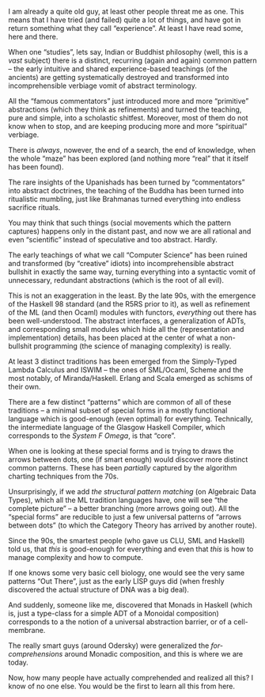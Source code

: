 I am already a quite old guy, at least other people threat me as one. This means that I have tried (and failed) quite a lot of things, and have got in return something what they call &ldquo;experience&rdquo;. At least I have read some, here and there.

When one &ldquo;studies&rdquo;, lets say, Indian or Buddhist philosophy (well, this is a *vast* subject) there is a distinct, recurring (again and again) common pattern &#x2013; the early intuitive and shared experience-based teachings (of the ancients) are getting systematically destroyed and transformed into incomprehensible verbiage vomit of abstract terminology.

All the &ldquo;famous commentators&rdquo; just introduced more and more &ldquo;primitive&rdquo; abstractions (which they think as refinements) and turned the teaching, pure and simple, into a scholastic shitfest. Moreover, most of them do not know when to stop, and are keeping producing more and more &ldquo;spiritual&rdquo; verbiage.

There is *always*, nowever, the end of a search, the end of knowledge, when the whole &ldquo;maze&rdquo; has been explored (and nothing more &ldquo;real&rdquo; that it itself has been found).

The rare insights of the Upanishads has been turned by &ldquo;commentators&rdquo; into abstract doctrines, the teaching of the Buddha has been turned into ritualistic mumbling, just like Brahmanas turned everything into endless sacrifice rituals.

You may think that such things (social movements which the pattern captures) happens only in the distant past, and now we are all rational and even &ldquo;scientific&rdquo; instead of speculative and too abstract. Hardly.

The early teachings of what we call &ldquo;Computer Science&rdquo; has been ruined and transformed (by &ldquo;creative&rdquo; idiots) into incomprehensible abstract bullshit in exactly the same way, turning everything into a syntactic vomit of unnecessary, redundant abstractions (which is the root of all evil).

This is not an exaggeration in the least. By the late 90s, with the emergence of the Haskell 98 standard (and the R5RS prior to it), as well as refinement of the ML (and then Ocaml) modules with functors, *everything* out there has been well-understood. The abstract interfaces, a generalization of ADTs, and corresponding small modules which hide all the (representation and implementation) details, has been placed at the center of what a non-bullshit programming (the science of managing complexity) is really.

At least 3 distinct traditions has been emerged from the Simply-Typed Lambda Calculus and ISWIM &#x2013; the ones of SML/Ocaml, Scheme and the most notably, of Miranda/Haskell. Erlang and Scala emerged as schisms of their own.

There are a few distinct &ldquo;patterns&rdquo; which are common of all of these traditions &#x2013; a minimal subset of special forms in a mostly functional language which is good-enough (even optimal) for everything. Technically, the intermediate language of the Glasgow Haskell Compiler, which corresponds to the *System F Omega*, is that &ldquo;core&rdquo;.

When one is looking at these special forms and is trying to draws the arrows between dots, one (if smart enough) would discover more distinct common patterns. These has been *partially* captured by the algorithm charting techniques from the 70s.

Unsurprisingly, if we add *the structural pattern matching* (on Algebraic Data Types), which all the ML tradition languages have, one will see &ldquo;the complete picture&rdquo; &#x2013; a better branching (more arrows going out). All the &ldquo;special forms&rdquo; are reducible to just a few universal patterns of &ldquo;arrows between dots&rdquo; (to which the Category Theory has arrived by another route).

Since the 90s, the smartest people (who gave us CLU, SML and Haskell) told us, that *this* is good-enough for everything and even that *this* is how to manage complexity and how to compute.

If one knows some very basic cell biology, one would see the very same patterns &ldquo;Out There&rdquo;, just as the early LISP guys did (when freshly discovered the actual structure of DNA was a big deal).

And suddenly, someone like me, discovered that Monads in Haskell (which is, just a type-class for a simple ADT of a Monoidal composition) corresponds to a the notion of a universal abstraction barrier, or of a cell-membrane.

The really smart guys (around Odersky) were generalized the *for-comprehensions* around Monadic composition, and this is where we are today.

Now, how many people have actually comprehended and realized all this? I know of no one else. You would be the first to learn all this from here.
